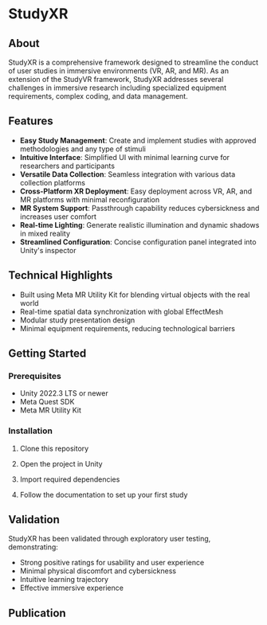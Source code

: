 # StudyXR


## About

StudyXR is a comprehensive framework designed to streamline the conduct of user studies in immersive environments (VR, AR, and MR). As an extension of the StudyVR framework, StudyXR addresses several challenges in immersive research including specialized equipment requirements, complex coding, and data management.

## Features

- **Easy Study Management**: Create and implement studies with approved methodologies and any type of stimuli
- **Intuitive Interface**: Simplified UI with minimal learning curve for researchers and participants
- **Versatile Data Collection**: Seamless integration with various data collection platforms
- **Cross-Platform XR Deployment**: Easy deployment across VR, AR, and MR platforms with minimal reconfiguration
- **MR System Support**: Passthrough capability reduces cybersickness and increases user comfort
- **Real-time Lighting**: Generate realistic illumination and dynamic shadows in mixed reality
- **Streamlined Configuration**: Concise configuration panel integrated into Unity's inspector

## Technical Highlights

- Built using Meta MR Utility Kit for blending virtual objects with the real world
- Real-time spatial data synchronization with global EffectMesh
- Modular study presentation design
- Minimal equipment requirements, reducing technological barriers

## Getting Started

### Prerequisites

- Unity 2022.3 LTS or newer
- Meta Quest SDK
- Meta MR Utility Kit

### Installation

1. Clone this repository

2. Open the project in Unity

3. Import required dependencies

4. Follow the documentation to set up your first study

## Validation

StudyXR has been validated through exploratory user testing, demonstrating:
- Strong positive ratings for usability and user experience
- Minimal physical discomfort and cybersickness
- Intuitive learning trajectory
- Effective immersive experience

## Publication